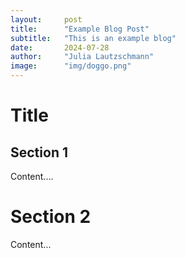 ```yaml
---
layout:     post
title:      "Example Blog Post"
subtitle:   "This is an example blog"
date:       2024-07-28
author:     "Julia Lautzschmann"
image:      "img/doggo.png"
---
```


# Title

## Section 1

Content....

# Section 2

Content...